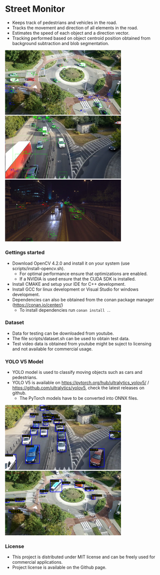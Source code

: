 # Street Monitor
 - Keeps track of pedestrians and vehicles in the road.
 - Tracks the movement and direction of all elements in the road.
 - Estimates the speed of each object and a direction vector.
 - Tracking performed based on object centroid position obtained from background subtraction and blob segmentation.

<img src="https://raw.githubusercontent.com/tentone/street-monitor/main/readme/d.png" width="380"><img src="https://raw.githubusercontent.com/tentone/street-monitor/main/readme/g.png" width="380"><img src="https://raw.githubusercontent.com/tentone/street-monitor/main/readme/h.png" width="380">

### Gettings started

- Download OpenCV 4.2.0 and install it on your system (use scripts/install-opencv.sh).
    - For optimal performance ensure that optimizations are enabled.
    - If a NVIDIA is used ensure that the CUDA SDK is installed. 
- Install CMAKE and setup your IDE for C++ development.
- Install GCC for linux development or Visual Studio for windows development.
- Dependencies can also be obtained from the conan package manager (https://conan.io/center/)
    - To install dependencies run `conan install .`.

### Dataset
 - Data for testing can be downloaded from youtube.
 - The file scripts/dataset.sh can be used to obtain test data.
 - Test video data is obtained from youtube might be suject to licensing and not available for commercial usage.

### YOLO V5 Model
 - YOLO model is used to classify moving objects such as cars and pedestrians.
 - YOLO V5 is available on https://pytorch.org/hub/ultralytics_yolov5/ / https://github.com/ultralytics/yolov5, check the latest releases on github.
    - The PyTorch models have to be converted into ONNX files.

<img src="https://raw.githubusercontent.com/tentone/street-monitor/main/readme/f.png" width="380"><img src="https://raw.githubusercontent.com/tentone/street-monitor/main/readme/a.png" width="380">

### License
- This project is distributed under MIT license and can be freely used for commercial applications.
- Project license is available on the Github page.
